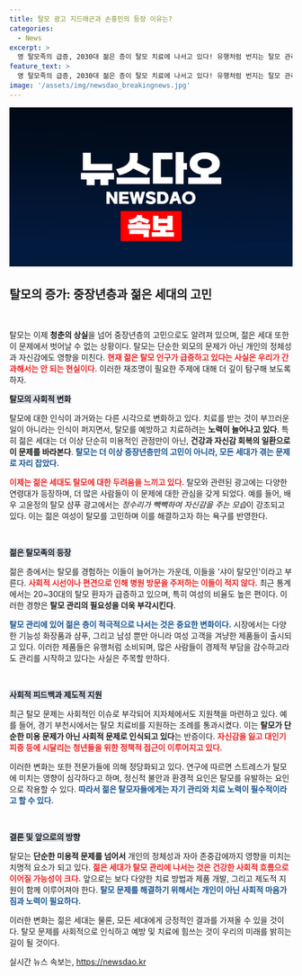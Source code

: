 ```yaml
---
title: 탈모 광고 지드래곤과 손흥민의 등장 이유는?
categories:
  - News
excerpt: >
  영 탈모족의 급증, 2030대 젊은 층이 탈모 치료에 나서고 있다! 유행처럼 번지는 탈모 관리 제품과 치료 지원 정책. 스트레스와 잘못된 생활 습관이 그 원인! 과거의 탈모는 잊어라, 청춘의 새로운 고민을 파헤친다!
feature_text: >
  영 탈모족의 급증, 2030대 젊은 층이 탈모 치료에 나서고 있다! 유행처럼 번지는 탈모 관리 제품과 치료 지원 정책. 스트레스와 잘못된 생활 습관이 그 원인! 과거의 탈모는 잊어라, 청춘의 새로운 고민을 파헤친다!
image: '/assets/img/newsdao_breakingnews.jpg'
---
```


<p><img src="/assets/img/newsdao_breakingnews.jpg" alt="firstkoreanews 속보" /></p>

<h2 data-ke-size="size26">탈모의 증가: 중장년층과 젊은 세대의 고민</h2>

<p data-ke-size="size16">&nbsp;</p> 

<p>탈모는 이제 <strong>청춘의 상실</strong>을 넘어 중장년층의 고민으로도 알려져 있으며, 젊은 세대 또한 이 문제에서 벗어날 수 없는 상황이다. 탈모는 단순한 외모의 문제가 아닌 개인의 정체성과 자신감에도 영향을 미친다. <b><span style="color: #ee2323;">현재 젊은 탈모 인구가 급증하고 있다는 사실은 우리가 간과해서는 안 되는 현실이다.</span></b> 이러한 재조명이 필요한 주제에 대해 더 깊이 탐구해 보도록 하자.</p>

<p><b><span style="background-color: #21538527;">탈모의 사회적 변화</span></b></p>

<p>탈모에 대한 인식이 과거와는 다른 시각으로 변화하고 있다. 치료를 받는 것이 부끄러운 일이 아니라는 인식이 퍼지면서, 탈모를 예방하고 치료하려는 <strong>노력이 늘어나고 있다</strong>. 특히 젊은 세대는 더 이상 단순히 미용적인 관점만이 아닌, <strong>건강과 자신감 회복의 일환으로 이 문제를 바라본다</strong>. <b><span style="color: #1a5490;">탈모는 더 이상 중장년층만의 고민이 아니라, 모든 세대가 겪는 문제로 자리 잡았다.</span></b></p>

<p><b><span style="color: #ee2323;">이제는 젊은 세대도 탈모에 대한 두려움을 느끼고 있다.</span></b> 탈모와 관련된 광고에는 다양한 연령대가 등장하며, 더 많은 사람들이 이 문제에 대한 관심을 갖게 되었다. 예를 들어, 배우 고윤정의 탈모 샴푸 광고에서는 <em>정수리가 빽빽하여 자신감을 주는 모습</em>이 강조되고 있다. 이는 젊은 여성이 탈모를 고민하며 이를 해결하고자 하는 욕구를 반영한다.</p>

<p data-ke-size="size16">&nbsp;</p>

<p><b><span style="background-color: #21538527;">젊은 탈모족의 등장</span></b></p>

<p>젊은 층에서는 탈모를 경험하는 이들이 늘어가는 가운데, 이들을 '샤이 탈모인'이라고 부른다. <b><span style="color: #ee2323;">사회적 시선이나 편견으로 인해 병원 방문을 주저하는 이들이 적지 않다.</span></b> 최근 통계에서는 20~30대의 탈모 환자가 급증하고 있으며, 특히 여성의 비율도 높은 편이다. 이러한 경향은 <strong>탈모 관리의 필요성을 더욱 부각시킨다</strong>. </p>

<p><b><span style="color: #1a5490;">탈모 관리에 있어 젊은 층이 적극적으로 나서는 것은 중요한 변화이다.</span></b> 시장에서는 다양한 기능성 화장품과 샴푸, 그리고 남성 뿐만 아니라 여성 고객을 겨냥한 제품들이 출시되고 있다. 이러한 제품들은 유행처럼 소비되며, 많은 사람들이 경제적 부담을 감수하고라도 관리를 시작하고 있다는 사실은 주목할 만하다.</p>

<p data-ke-size="size16">&nbsp;</p>

<p><b><span style="background-color: #21538527;">사회적 피드백과 제도적 지원</span></b></p>

<p>최근 탈모 문제는 사회적인 이슈로 부각되어 지자체에서도 지원책을 마련하고 있다. 예를 들어, 경기 부천시에서는 탈모 치료비를 지원하는 조례를 통과시켰다. 이는 <strong>탈모가 단순한 미용 문제가 아닌 사회적 문제로 인식되고 있다</strong>는 반증이다. <b><span style="color: #ee2323;">자신감을 잃고 대인기피증 등에 시달리는 청년들을 위한 정책적 접근이 이루어지고 있다.</span></b> </p>

<p>이러한 변화는 또한 전문가들에 의해 정당화되고 있다. 연구에 따르면 스트레스가 탈모에 미치는 영향이 심각하다고 하며, 정신적 불안과 환경적 요인은 탈모를 유발하는 요인으로 작용할 수 있다. <b><span style="color: #1a5490;">따라서 젊은 탈모자들에게는 자기 관리와 치료 노력이 필수적이라고 할 수 있다.</span></b></p>

<p data-ke-size="size16">&nbsp;</p>

<p><b><span style="background-color: #21538527;">결론 및 앞으로의 방향</span></b></p>

<p>탈모는 <strong>단순한 미용적 문제를 넘어서</strong> 개인의 정체성과 자아 존중감에까지 영향을 미치는 치명적 요소가 되고 있다. <b><span style="color: #ee2323;">젊은 세대가 탈모 관리에 나서는 것은 건강한 사회적 흐름으로 이어질 가능성이 크다.</span></b> 앞으로는 보다 다양한 치료 방법과 제품 개발, 그리고 제도적 지원이 함께 이루어져야 한다. <b><span style="color: #1a5490;">탈모 문제를 해결하기 위해서는 개인이 아닌 사회적 마음가짐과 노력이 필요하다.</span></b></p>

<p>이러한 변화는 젊은 세대는 물론, 모든 세대에게 긍정적인 결과를 가져올 수 있을 것이다. 탈모 문제를 사회적으로 인식하고 예방 및 치료에 힘쓰는 것이 우리의 미래를 밝히는 길이 될 것이다.</p>
실시간 뉴스 속보는, <a href="https://newsdao.kr" rel="dofollow">https://newsdao.kr</a>


